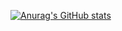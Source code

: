 [![Anurag's GitHub stats](https://github-readme-stats.vercel.app/api?username=ssshotaro44)](https://github.com/anuraghazra/github-readme-stats)
